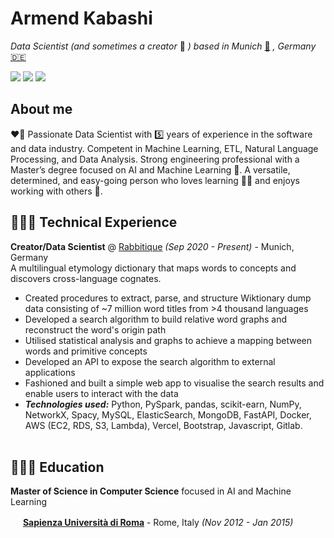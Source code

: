 # Armend Kabashi


_Data Scientist (and sometimes a creator_ 🚀 _) based in Munich_ [🍺](https://en.wikipedia.org/wiki/Munich) _, Germany_ [🇩🇪](https://en.wikipedia.org/wiki/Germany)<br>

[<img src="https://img.shields.io/badge/LinkedIn-0077B5?style=for-the-badge&logo=linkedin&logoColor=white" />](https://www.linkedin.com/in/armendkabashi/) [<img src="https://img.shields.io/badge/GitHub-100000?style=for-the-badge&logo=github&logoColor=white" />](https://github.com/armendk/) [<img src="https://img.shields.io/badge/dev.to-0A0A0A?style=for-the-badge&logo=dev.to&logoColor=white" />](https://dev.to/armendk/)

## About me
❤️‍🔥 Passionate Data Scientist with  5️⃣ years of experience in the software and data industry.
Competent in Machine Learning, ETL, Natural Language Processing, and Data Analysis.
Strong engineering professional with a Master’s degree focused on AI and Machine
Learning 🤖. A versatile, determined, and easy-going person who loves learning 📖🧠 and enjoys
working with others 🥰. 

## 👨🏻‍💻 Technical Experience

**Creator/Data Scientist** @ [Rabbitique](https://www.rabbitique.com/) _(Sep 2020 - Present)_ - Munich, Germany<br>
A multilingual etymology dictionary that maps words to concepts and discovers cross-language cognates.
  - Created procedures to extract, parse, and structure Wiktionary dump data consisting of ~7 million word titles from >4 thousand languages
  - Developed a search algorithm to build relative word graphs and reconstruct the word's origin path
  - Utilised statistical analysis and graphs to achieve a mapping between words and primitive concepts
  - Developed an API to expose the search algorithm to external applications
  - Fashioned and built a simple web app to visualise the search results and enable users to interact with the data
  - **_Technologies used:_** Python, PySpark, pandas, scikit-earn, NumPy, NetworkX, Spacy, MySQL, ElasticSearch, MongoDB, FastAPI, Docker, AWS (EC2, RDS, S3, Lambda), Vercel, Bootstrap, Javascript, Gitlab.
<br><br>

## 👨🏻‍🎓 Education

**Master of Science in Computer Science** focused in AI and Machine Learning 

<img src="https://www.pikpng.com/pngl/m/597-5977915_sapienza-university-of-rome-logo-clipart.png" width="16"> [**Sapienza Università di Roma**](https://www.diag.uniroma1.it/) - Rome, Italy _(Nov 2012 - Jan 2015)_


